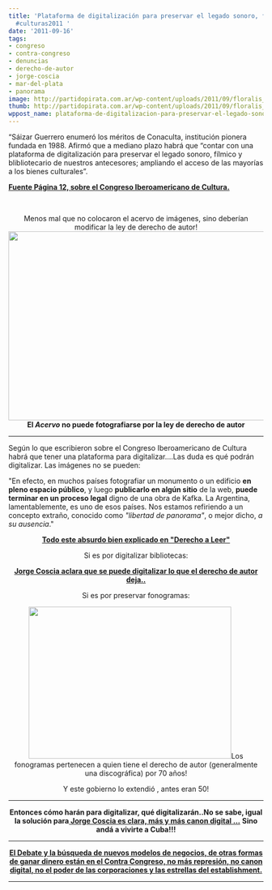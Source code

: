 ```yaml
---
title: 'Plataforma de digitalización para preservar el legado sonoro, fílmico y blibliotecario
  #culturas2011 '
date: '2011-09-16'
tags:
- congreso
- contra-congreso
- denuncias
- derecho-de-autor
- jorge-coscia
- mar-del-plata
- panorama
image: http://partidopirata.com.ar/wp-content/uploads/2011/09/floralis_panorama.jpg
thumb: http://partidopirata.com.ar/wp-content/uploads/2011/09/floralis_panorama.jpg
wppost_name: plataforma-de-digitalizacion-para-preservar-el-legado-sonoro-filmico-y-blibliotecario-culturas2011
---
```


“Sáizar Guerrero enumeró los méritos de Conaculta, institución pionera fundada en 1988. Afirmó que a mediano plazo habrá que “contar con una plataforma de digitalización para preservar el legado sonoro, fílmico y blibliotecario de nuestros antecesores; ampliando el acceso de las mayorías a los bienes culturales”.

<strong><a href="http://www.pagina12.com.ar/diario/suplementos/espectaculos/17-22916-2011-09-16.html" target="_blank">Fuente Página 12, sobre el Congreso Iberoamericano de Cultura.</a></strong>

&nbsp;
<p style="text-align: center;">Menos mal que no colocaron el acervo de imágenes, sino deberían modificar la ley de derecho de autor!<a href="http://partidopirata.com.ar/wp-content/uploads/2011/09/floralis_panorama.jpg"><img class="aligncenter size-full wp-image-1834" title="floralis_panorama" src="http://partidopirata.com.ar/wp-content/uploads/2011/09/floralis_panorama.jpg" alt="" width="560" height="373" /></a><strong>El <em>Acervo</em> no puede fotografiarse por la ley de derecho de autor</strong></p>


<hr />
<p style="text-align: left;">Según lo que escribieron sobre el Congreso Iberoamericano de Cultura habrá que tener una plataforma para digitalizar....Las duda es qué podrán digitalizar. Las imágenes no se pueden:</p>
<p style="text-align: left;">"En efecto, en muchos países fotografiar un monumento o un edificio <strong>en pleno espacio público</strong>, y luego <strong>publicarlo en algún sitio</strong> de la web, <strong>puede terminar en un proceso legal</strong> digno de una obra de Kafka. La Argentina, lamentablemente, es uno de esos países. Nos estamos refiriendo a un concepto extraño, conocido como <em>"libertad de panorama"</em>, o mejor dicho, <em>a su ausencia</em>."</p>
<p style="text-align: center;"><strong><a href="http://www.derechoaleer.org/2011/09/libertad-de-panorama-otro-absurdo-del-copyright.html" target="_blank">Todo este absurdo bien explicado en "Derecho a Leer"</a></strong></p>
<p style="text-align: center;">Si es por digitalizar bibliotecas:</p>
<p style="text-align: center;"><strong> <a href="http://www.ivoox.com/jorge-coscia-secretario-cultura-habla-sobre-derechos-autor-audios-mp3_rf_635588_1.html" target="_blank">Jorge Coscia aclara que se puede digitalizar lo que el derecho de autor deja..</a></strong></p>
<p style="text-align: center;">Si es por preservar fonogramas:</p>
<p style="text-align: center;"><img class="aligncenter" title="20 años robados al pueblo" src="http://partidopirata.com.ar/wp-content/uploads/2011/09/s3030-400x300.png" alt="" width="400" height="300" />Los fonogramas pertenecen a quien tiene el derecho de autor (generalmente una discográfica) por 70 años!</p>
<p style="text-align: center;">Y este gobierno lo extendió , antes eran 50!</p>


<hr />
<p style="text-align: center;"><strong>Entonces cómo harán para digitalizar, qué digitalizarán..No se sabe, igual la solución para<a href="http://www.ivoox.com/jorge-coscia-secretario-cultura-hablando-sobre-derecho-autor-audios-mp3_rf_635554_1.html"> Jorge Coscia es clara, más y más canon digital ...</a></strong>
<strong> Sino andá a vivirte a Cuba!!!</strong></p>


<hr />
<p style="text-align: center;"><strong><a href="http://contracongreso.com.ar/"> El Debate y la búsqueda de nuevos modelos de negocios, de otras formas de ganar dinero están en el Contra Congreso, no más represión, no canon digital, no el poder de las corporaciones y las estrellas del establishment.</a></strong></p>


<hr />
